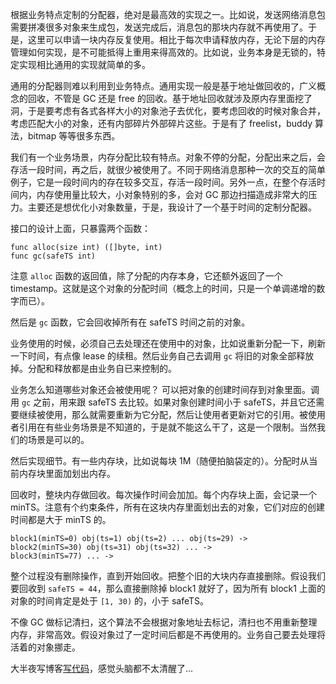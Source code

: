 根据业务特点定制的分配器，绝对是最高效的实现之一。比如说，发送网络消息包需要拼凑很多对象来生成包，发送完成后，消息包的那块内存就不再使用了。于是，这里可以申请一块内存反复使用。相比于每次申请释放内存，无论下层的内存管理如何实现，是不可能抵得上重用来得高效的。比如说，业务本身是无锁的，特定实现相比通用的实现就简单的多。

通用的分配器则难以利用到业务特点。通用实现一般是基于地址做回收的，广义概念的回收，不管是 GC 还是 free 的回收。基于地址回收就涉及原内存里面挖了洞，于是要考虑有各式各样大小的对象池子去优化，要考虑回收的时候对象合并，考虑匹配大小的对象，还有内部碎片外部碎片这些。于是有了 freelist，buddy 算法，bitmap 等等很多东西。

我们有一个业务场景，内存分配比较有特点。对象不停的分配，分配出来之后，会存活一段时间，再之后，就很少被使用了。不同于网络消息那种一次的交互的简单例子，它是一段时间内的存在较多交互，存活一段时间。另外一点，在整个存活时间内，内存使用量比较大，小对象特别的多，会对 GC 那边扫描造成非常大的压力。主要还是想优化小对象数量，于是，我设计了一个基于时间的定制分配器。

接口的设计上面，只暴露两个函数：

    func alloc(size int) ([]byte, int)
    func gc(safeTS int)

注意 `alloc` 函数的返回值，除了分配的内存本身，它还额外返回了一个 timestamp。这就是这个对象的分配时间（概念上的时间，只是一个单调递增的数字而已）。

然后是 `gc` 函数，它会回收掉所有在 safeTS 时间之前的对象。

业务使用的时候，必须自己去处理还在使用中的对象，比如说重新分配一下，刷新一下时间，有点像 lease 的续租。然后业务自己去调用 `gc` 将旧的对象全部释放掉。分配和释放都是由业务自已来控制的。

业务怎么知道哪些对象还会被使用呢？ 可以把对象的创建时间存到对象里面。调用 `gc` 之前，用来跟 safeTS 去比较。如果对象创建时间小于 safeTS，并且它还需要继续被使用，那么就需要重新为它分配，然后让使用者更新对它的引用。被使用者引用在有些业务场景是不知道的，于是就不能这么干了，这是一个限制。当然我们的场景是可以的。

然后实现细节。有一些内存块，比如说每块 1M（随便拍脑袋定的）。分配时从当前内存块里面加划出内存。

回收时，整块内存做回收。每次操作时间会加加。每个内存块上面，会记录一个 minTS。注意有个约束条件，所有在这块内存里面划出去的对象，它们对应的创建时间都是大于 minTS 的。

    block1(minTS=0) obj(ts=1) obj(ts=2) ... obj(ts=29) ->
    block2(minTS=30) obj(ts=31) obj(ts=32) ... ->
    block3(minTS=77) ... ->

整个过程没有删除操作，直到开始回收。把整个旧的大块内存直接删除。假设我们要回收到 `safeTS = 44`，那么直接删除掉 block1 就好了，因为所有 block1 上面的对象的时间肯定是处于 `[1, 30)` 的，小于 safeTS。

不像 GC 做标记清扫，这个算法不会根据对象地址去标记，清扫也不用重新整理内存，非常高效。假设对象过了一定时间后都是不再使用的。业务自己要去处理将活着的对象挪走。

大半夜写博客[写代码](https://github.com/pingcap/tidb/pull/8344/files#diff-4931e8b3fc11f830a7973b15df9e5efeR59)，感觉头脑都不太清醒了...
